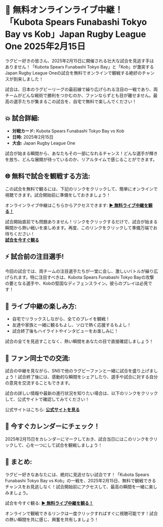 # 🏉 無料オンラインライブ中継！「Kubota Spears Funabashi Tokyo Bay vs Kob」Japan Rugby League One 2025年2月15日

ラグビー好きの皆さん、2025年2月15日に開催される壮大な試合を見逃す手はありません！「Kubota Spears Funabashi Tokyo Bay」と「Kob」が激突するJapan Rugby League Oneの試合を無料でオンラインで観戦する絶好のチャンスが到来しました！

試合は、日本のラグビーリーグの最前線で繰り広げられる注目の一戦であり、両チームがどんな戦術で勝利をつかむのか、ファンならずとも目が離せません。最高の選手たちが集まるこの試合を、自宅で無料で楽しんでください！

## 💥 試合詳細:

- **対戦カード:** Kubota Spears Funabashi Tokyo Bay vs Kob
- **日時:** 2025年2月15日
- **大会:** Japan Rugby League One

試合が始まる瞬間から、あなたもその一部になれるチャンス！どんな選手が輝きを放ち、どんな展開が待っているのか、リアルタイムで感じることができます。

## 🌐 無料で試合を観戦する方法:

この試合を無料で観るには、下記のリンクをクリックして、簡単にオンラインで視聴できます。試合開始前に準備をしておきましょう！

オンラインライブ中継はこちらからアクセスできます: [**▶️ 無料ライブ中継を観る！**](https://tinyurl.com/livestreamfreeo?st=Kubota+Spears+Funabashi+Tokyo+Bay+vs+Kob&si=ghc)

試合開始直前でも問題ありません！リンクをクリックするだけで、試合が始まる瞬間から熱い戦いを楽しめます。再度、このリンクをクリックして準備万端でお待ちください！  
**[試合を今すぐ観る](https://tinyurl.com/livestreamfreeo?st=Kubota+Spears+Funabashi+Tokyo+Bay+vs+Kob&si=ghc)**

## ⚡ 試合前の注目選手!

今回の試合では、両チームの注目選手たちが一堂に会し、激しいバトルが繰り広げられます。特に注目すべきは、Kubota Spears Funabashi Tokyo Bayの攻撃の要となる選手や、Kobの堅固なディフェンスライン。彼らのプレイは必見です！

## 🔔 ライブ中継の楽しみ方:

- 自宅でリラックスしながら、全てのプレイを観戦！
- 友達や家族と一緒に観るもよし、ソロで熱く応援するもよし！
- 試合終了後もハイライトやインタビューをお楽しみに！

試合の全てを見逃すことなく、熱い瞬間をあなたの目で直接確認しましょう！

## 💬 ファン同士での交流:

試合の中継を見ながら、SNSで他のラグビーファンと一緒に試合を盛り上げましょう！試合終了後には、感動的な瞬間をシェアしたり、選手や試合に対する自分の意見を交流することもできます。

試合の詳しい情報や最新の進行状況を知りたい場合は、以下のリンクをクリックして、公式サイトで確認してみてください！

公式サイトはこちら: [**公式サイトを見る**](https://tinyurl.com/livestreamfreeo?st=Kubota+Spears+Funabashi+Tokyo+Bay+vs+Kob&si=ghc)

## 📅 今すぐカレンダーにチェック！

2025年2月15日をカレンダーにマークしておき、試合当日にはこのリンクをクリックして、心を一つにして試合を観戦しましょう！

## 🎉 まとめ:

ラグビー好きなあなたには、絶対に見逃せない試合です！「Kubota Spears Funabashi Tokyo Bay vs Kob」の一戦を、2025年2月15日、無料で観戦できるチャンスをお見逃しなく！試合開始前にアクセスして、最高の瞬間を一緒に楽しみましょう。

試合を今すぐ観る: [**▶️ 無料ライブ中継を観る！**](https://tinyurl.com/livestreamfreeo?st=Kubota+Spears+Funabashi+Tokyo+Bay+vs+Kob&si=ghc)

オンラインで観戦できるリンクは一度クリックすればすぐに視聴可能です！試合の熱い瞬間を共に感じ、興奮を共有しましょう！
